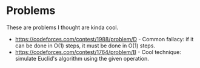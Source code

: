# Problems

These are problems I thought are kinda cool.

- https://codeforces.com/contest/1988/problem/D - Common fallacy: if it can be done in O(1) steps, it must be done in O(1) steps.
- https://codeforces.com/contest/1764/problem/B - Cool technique: simulate Euclid's algorithm using the given operation.
